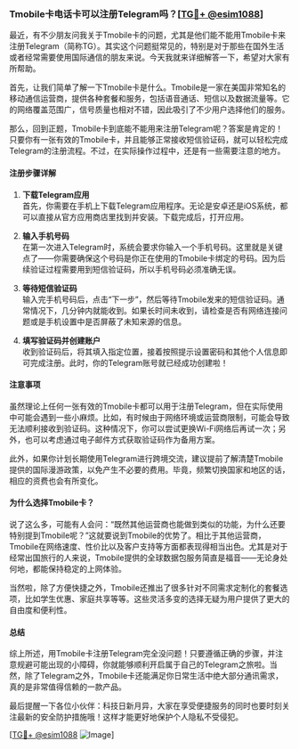 ### Tmobile卡电话卡可以注册Telegram吗？[[TG💪+ @esim1088](https://t.me/s/esim1088)]

最近，有不少朋友问我关于Tmobile卡的问题，尤其是他们能不能用Tmobile卡来注册Telegram（简称TG）。其实这个问题挺常见的，特别是对于那些在国外生活或者经常需要使用国际通信的朋友来说。今天我就来详细解答一下，希望对大家有所帮助。

首先，让我们简单了解一下Tmobile卡是什么。Tmobile是一家在美国非常知名的移动通信运营商，提供各种套餐和服务，包括语音通话、短信以及数据流量等。它的网络覆盖范围广，信号质量也相对不错，因此吸引了不少用户选择他们的服务。

那么，回到正题，Tmobile卡到底能不能用来注册Telegram呢？答案是肯定的！只要你有一张有效的Tmobile卡，并且能够正常接收短信验证码，就可以轻松完成Telegram的注册流程。不过，在实际操作过程中，还是有一些需要注意的地方。

#### 注册步骤详解

1. **下载Telegram应用**  
   首先，你需要在手机上下载Telegram应用程序。无论是安卓还是iOS系统，都可以直接从官方应用商店里找到并安装。下载完成后，打开应用。

2. **输入手机号码**  
   在第一次进入Telegram时，系统会要求你输入一个手机号码。这里就是关键点了——你需要确保这个号码是你正在使用的Tmobile卡绑定的号码。因为后续验证过程需要用到短信验证码，所以手机号码必须准确无误。

3. **等待短信验证码**  
   输入完手机号码后，点击“下一步”，然后等待Tmobile发来的短信验证码。通常情况下，几分钟内就能收到。如果长时间未收到，请检查是否有网络连接问题或是手机设置中是否屏蔽了未知来源的信息。

4. **填写验证码并创建账户**  
   收到验证码后，将其填入指定位置，接着按照提示设置密码和其他个人信息即可完成注册。此时，你的Telegram账号就已经成功创建啦！

#### 注意事项

虽然理论上任何一张有效的Tmobile卡都可以用于注册Telegram，但在实际使用中可能会遇到一些小麻烦。比如，有时候由于网络环境或运营商限制，可能会导致无法顺利接收到验证码。这种情况下，你可以尝试更换Wi-Fi网络后再试一次；另外，也可以考虑通过电子邮件方式获取验证码作为备用方案。

此外，如果你计划长期使用Telegram进行跨境交流，建议提前了解清楚Tmobile提供的国际漫游政策，以免产生不必要的费用。毕竟，频繁切换国家和地区的话，相应的资费也会有所变化。

#### 为什么选择Tmobile卡？

说了这么多，可能有人会问：“既然其他运营商也能做到类似的功能，为什么还要特别提到Tmobile呢？”这就要说到Tmobile的优势了。相比于其他运营商，Tmobile在网络速度、性价比以及客户支持等方面都表现得相当出色。尤其是对于经常出国旅行的人来说，Tmobile提供的全球数据包服务简直是福音——无论身处何地，都能保持稳定的上网体验。

当然啦，除了方便快捷之外，Tmobile还推出了很多针对不同需求定制化的套餐选项，比如学生优惠、家庭共享等等。这些灵活多变的选择无疑为用户提供了更大的自由度和便利性。

#### 总结

综上所述，用Tmobile卡注册Telegram完全没问题！只要遵循正确的步骤，并注意规避可能出现的小障碍，你就能够顺利开启属于自己的Telegram之旅啦。当然，除了Telegram之外，Tmobile卡还能满足你日常生活中绝大部分通讯需求，真的是非常值得信赖的一款产品。

最后提醒一下各位小伙伴：科技日新月异，大家在享受便捷服务的同时也要时刻关注最新的安全防护措施哦！这样才能更好地保护个人隐私不受侵犯。

[[TG💪+ @esim1088](https://t.me/s/esim1088) ![Image](https://i.postimg.cc/4NQfJmqS/Snipaste-2025-05-13-00-14-12.png)]